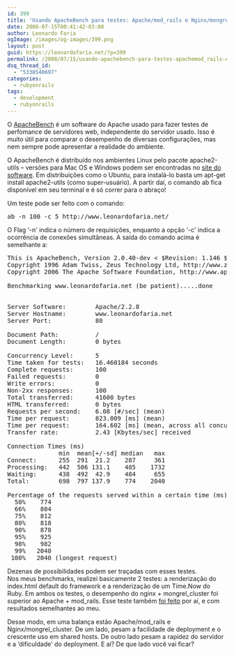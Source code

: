 ```yaml
---
id: 399
title: 'Usando ApacheBench para testes: Apache/mod_rails e Nginx/mongrel'
date: 2008-07-15T00:41:42-03:00
author: Leonardo Faria
ogImage: /images/og-images/399.png
layout: post
guid: https://leonardofaria.net/?p=399
permalink: /2008/07/15/usando-apachebench-para-testes-apachemod_rails-e-nginxmongrel/
dsq_thread_id:
  - "5338540697"
categories:
  - rubyonrails
tags:
  - development
  - rubyonrails
---
```

O [ApacheBench](http://httpd.apache.org/docs/2.2/programs/ab.html) é um software do Apache usado para fazer testes de perfomance de servidores web, independente do servidor usado. Isso é muito útil para comparar o desempenho de diversas configurações, mas nem sempre pode apresentar a realidade do ambiente.

O ApacheBench é distribuído nos ambientes Linux pelo pacote apache2-utils – versões para Mac OS e Windows podem ser encontradas no [site do software](http://httpd.apache.org/docs/2.2/programs/ab.html). Em distribuições como o Ubuntu, para instalá-lo basta um apt-get install apache2-utils (como super-usuário). A partir daí, o comando ab fica disponível em seu terminal e é só correr para o abraço!

Um teste pode ser feito com o comando:

<pre class="brush: plain; title: ; notranslate" title="">ab -n 100 -c 5 http://www.leonardofaria.net/
</pre>

O Flag &#8216;-n' indica o número de requisições, enquanto a opção &#8216;-c' indica a ocorrência de conexões simultâneas. A saída do comando acima é semelhante a: 

<pre class="brush: plain; title: ; notranslate" title="">This is ApacheBench, Version 2.0.40-dev < $Revision: 1.146 $> apache-2.0
Copyright 1996 Adam Twiss, Zeus Technology Ltd, http://www.zeustech.net/
Copyright 2006 The Apache Software Foundation, http://www.apache.org/

Benchmarking www.leonardofaria.net (be patient).....done


Server Software:        Apache/2.2.8
Server Hostname:        www.leonardofaria.net
Server Port:            80

Document Path:          /
Document Length:        0 bytes

Concurrency Level:      5
Time taken for tests:   16.460184 seconds
Complete requests:      100
Failed requests:        0
Write errors:           0
Non-2xx responses:      100
Total transferred:      41600 bytes
HTML transferred:       0 bytes
Requests per second:    6.08 [#/sec] (mean)
Time per request:       823.009 [ms] (mean)
Time per request:       164.602 [ms] (mean, across all concurrent requests)
Transfer rate:          2.43 [Kbytes/sec] received

Connection Times (ms)
              min  mean[+/-sd] median   max
Connect:      255  291  21.2    287     361
Processing:   442  506 131.1    485    1732
Waiting:      438  492  42.9    484     655
Total:        698  797 137.9    774    2040

Percentage of the requests served within a certain time (ms)
  50%    774
  66%    804
  75%    812
  80%    818
  90%    878
  95%    925
  98%    982
  99%   2040
 100%   2040 (longest request)
</pre>

Dezenas de possibilidades podem ser traçadas com esses testes.  
Nos meus benchmarks, realizei basicamente 2 testes: a renderização do index.html default do framework e a renderização de um Time.Now do Ruby. Em ambos os testes, o desempenho do nginx + mongrel\_cluster foi superior ao Apache + mod\_rails. Esse teste também [foi feito](http://blog.matt-darby.com/2008/07/10/apachepassenger-vs-nginxmongrel/) por aí, e com resultados semelhantes ao meu.

Desse modo, em uma balança estão Apache/mod\_rails e Nginx/mongrel\_cluster. De um lado, pesam a facilidade de deployment e o crescente uso em shared hosts. De outro lado pesam a rapidez do servidor e a &#8216;dificuldade' do deployment. E aí? De que lado você vai ficar?
